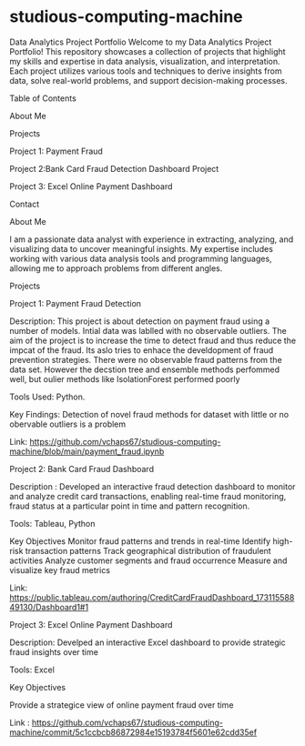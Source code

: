 # studious-computing-machine
Data Analytics Project Portfolio
Welcome to my Data Analytics Project Portfolio! This repository showcases a collection of projects that highlight my skills and expertise in data analysis, visualization, and interpretation. Each project utilizes various tools and techniques to derive insights from data, solve real-world problems, and support decision-making processes.

Table of Contents

About Me

Projects

Project 1: Payment Fraud

Project 2:Bank Card Fraud Detection Dashboard Project

Project 3: Excel Online Payment Dashboard

Contact

About Me

I am a passionate data analyst with experience in extracting, analyzing, and visualizing data to uncover meaningful insights. My expertise includes working with various data analysis tools and programming languages, allowing me to approach problems from different angles.


Projects

Project 1: Payment Fraud Detection

Description: This project is about detection on payment fraud using a number of models. Intial data was lablled with no observable outliers. The aim of the project is to increase the time to detect fraud and thus reduce the impcat of the fraud. Its aslo tries to enhace the develdopment of fraud prevention strategies.  There were no observable fraud patterns from the data set. However the decstion tree and ensemble methods perfommed well, but oulier methods like IsolationForest performed poorly

Tools Used:  Python.

Key Findings: Detection of novel fraud methods for dataset with little or no obervable outliers is a problem

Link: https://github.com/vchaps67/studious-computing-machine/blob/main/payment_fraud.ipynb

Project 2: Bank Card Fraud Dashboard

Description :  Developed an interactive fraud detection dashboard to monitor and analyze credit card transactions, enabling real-time fraud monitoring, fraud status at a particular point in time  and pattern recognition. 

Tools: Tableau, Python

Key Objectives
Monitor fraud patterns and trends in real-time
Identify high-risk transaction patterns
Track geographical distribution of fraudulent activities
Analyze customer segments and fraud occurrence
Measure and visualize key fraud metrics

Link: https://public.tableau.com/authoring/CreditCardFraudDashboard_17311558849130/Dashboard1#1


Project 3: Excel Online Payment Dashboard

Description:  Develped an interactive Excel dashboard to provide strategic fraud insights over time

Tools: Excel

Key Objectives

Provide a strategice view of online payment fraud over time

Link : https://github.com/vchaps67/studious-computing-machine/commit/5c1ccbcb86872984e15193784f5601e62cdd35ef

